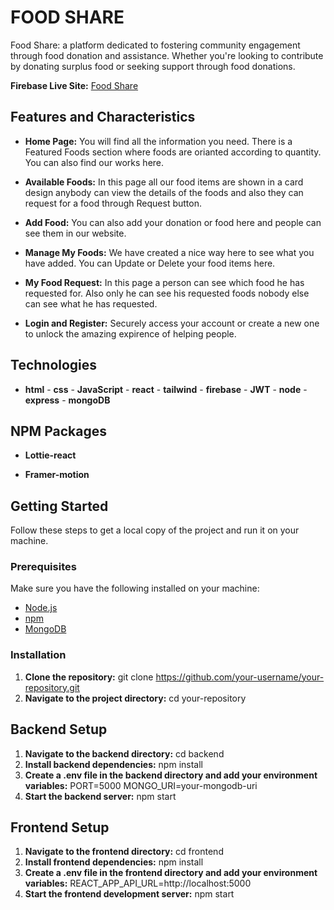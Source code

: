 # FOOD SHARE

Food Share: a platform dedicated to fostering community engagement through food donation and assistance. Whether you're looking to contribute by donating surplus food or seeking support through food donations.

**Firebase Live Site:** [Food Share](https://food-menu-ffbe8.web.app)


## Features and  Characteristics


- **Home Page:** You will find all the information you need. There is a Featured Foods section where foods are orianted according to quantity. You can also find our works here.

- **Available Foods:** In this page all our food items are shown in a card design anybody can view the details of the foods and also they can request for a food through Request button.

- **Add Food:** You can also add your donation or food here and people can see them in our website.

- **Manage My Foods:** We have created a nice way here to see what you have added. You can Update or Delete your food items here.

- **My Food Request:** In this page a person can see which food he has requested for. Also only he can see his requested foods nobody else can see what he has requested.

- **Login and Register:** Securely access your account or create a new one to unlock the amazing expirence of helping people.


## Technologies

- **html** - **css** - **JavaScript** - **react** - **tailwind** - **firebase** - **JWT** - **node** - **express** - **mongoDB**


## NPM Packages 

- **Lottie-react**

- **Framer-motion**

## Getting Started

Follow these steps to get a local copy of the project and run it on your machine.

### Prerequisites

Make sure you have the following installed on your machine:

- [Node.js](https://nodejs.org/en/download/)
- [npm](https://www.npmjs.com/get-npm)
- [MongoDB](https://www.mongodb.com/try/download/community)

### Installation

1. **Clone the repository:**
git clone https://github.com/your-username/your-repository.git
2. **Navigate to the project directory:**
cd your-repository

## Backend Setup
1. **Navigate to the backend directory:**
cd backend
2. **Install backend dependencies:**
npm install
3. **Create a .env file in the backend directory and add your environment variables:**
PORT=5000
MONGO_URI=your-mongodb-uri
4. **Start the backend server:**
npm start

## Frontend Setup
1. **Navigate to the frontend directory:**
cd frontend
2. **Install frontend dependencies:**
npm install
3. **Create a .env file in the frontend directory and add your environment variables:**
REACT_APP_API_URL=http://localhost:5000
4. **Start the frontend development server:**
npm start

